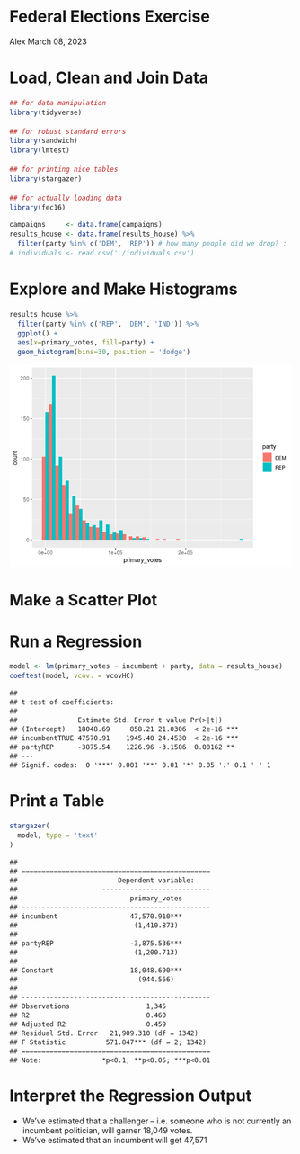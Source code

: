 Federal Elections Exercise
================
Alex
March 08, 2023

# Load, Clean and Join Data

``` r
## for data manipulation
library(tidyverse)

## for robust standard errors
library(sandwich)
library(lmtest)

## for printing nice tables
library(stargazer)

## for actually loading data
library(fec16)
```

``` r
campaigns     <- data.frame(campaigns)
results_house <- data.frame(results_house) %>% 
  filter(party %in% c('DEM', 'REP')) # how many people did we drop? : 
# individuals <- read.csv('./individuals.csv')
```

# Explore and Make Histograms

``` r
results_house %>% 
  filter(party %in% c('REP', 'DEM', 'IND')) %>% 
  ggplot() + 
  aes(x=primary_votes, fill=party) + 
  geom_histogram(bins=30, position = 'dodge')
```

![](02_federal_elections_exercise_files/figure-gfm/make%20histograms-1.png)<!-- -->

# Make a Scatter Plot

# Run a Regression

``` r
model <- lm(primary_votes ~ incumbent + party, data = results_house)
coeftest(model, vcov. = vcovHC)
```

    ## 
    ## t test of coefficients:
    ## 
    ##               Estimate Std. Error t value Pr(>|t|)    
    ## (Intercept)   18048.69     858.21 21.0306  < 2e-16 ***
    ## incumbentTRUE 47570.91    1945.40 24.4530  < 2e-16 ***
    ## partyREP      -3875.54    1226.96 -3.1586  0.00162 ** 
    ## ---
    ## Signif. codes:  0 '***' 0.001 '**' 0.01 '*' 0.05 '.' 0.1 ' ' 1

# Print a Table

``` r
stargazer(
  model, type = 'text'
)
```

    ## 
    ## ===============================================
    ##                         Dependent variable:    
    ##                     ---------------------------
    ##                            primary_votes       
    ## -----------------------------------------------
    ## incumbent                  47,570.910***       
    ##                             (1,410.873)        
    ##                                                
    ## partyREP                   -3,875.536***       
    ##                             (1,200.713)        
    ##                                                
    ## Constant                   18,048.690***       
    ##                              (944.566)         
    ##                                                
    ## -----------------------------------------------
    ## Observations                   1,345           
    ## R2                             0.460           
    ## Adjusted R2                    0.459           
    ## Residual Std. Error   21,909.310 (df = 1342)   
    ## F Statistic          571.847*** (df = 2; 1342) 
    ## ===============================================
    ## Note:               *p<0.1; **p<0.05; ***p<0.01

# Interpret the Regression Output

-   We’ve estimated that a challenger – i.e. someone who is not
    currently an incumbent politician, will garner 18,049 votes.
-   We’ve estimated that an incumbent will get 47,571
